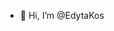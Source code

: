 - 👋 Hi, I’m @EdytaKos


<!---
EdytaKos/EdytaKos is a ✨ special ✨ repository because its `README.md` (this file) appears on your GitHub profile.
You can click the Preview link to take a look at your changes.
--->
